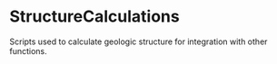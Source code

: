 # StructureCalculations
Scripts used to calculate geologic structure for integration with other functions.
